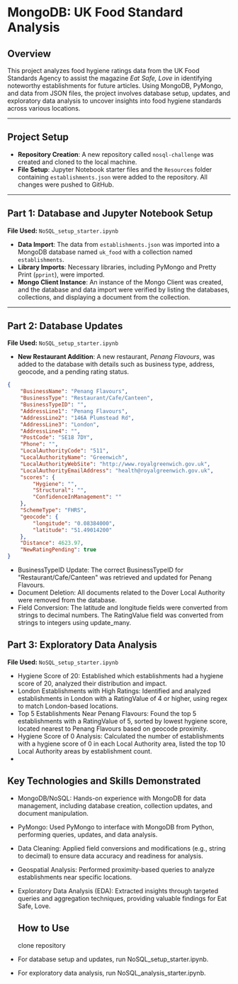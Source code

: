 # MongoDB: UK Food Standard Analysis



## Overview

This project analyzes food hygiene ratings data from the UK Food Standards Agency to assist the magazine *Eat Safe, Love* in identifying noteworthy establishments for future articles. Using MongoDB, PyMongo, and data from JSON files, the project involves database setup, updates, and exploratory data analysis to uncover insights into food hygiene standards across various locations.

---

## Project Setup

- **Repository Creation**: A new repository called `nosql-challenge` was created and cloned to the local machine.
- **File Setup**: Jupyter Notebook starter files and the `Resources` folder containing `establishments.json` were added to the repository. All changes were pushed to GitHub.

---

## Part 1: Database and Jupyter Notebook Setup

**File Used:** `NoSQL_setup_starter.ipynb`

- **Data Import**: The data from `establishments.json` was imported into a MongoDB database named `uk_food` with a collection named `establishments`.
- **Library Imports**: Necessary libraries, including PyMongo and Pretty Print (`pprint`), were imported.
- **Mongo Client Instance**: An instance of the Mongo Client was created, and the database and data import were verified by listing the databases, collections, and displaying a document from the collection.

---

## Part 2: Database Updates

**File Used:** `NoSQL_setup_starter.ipynb`

- **New Restaurant Addition**: A new restaurant, *Penang Flavours*, was added to the database with details such as business type, address, geocode, and a pending rating status.

```json
{
    "BusinessName": "Penang Flavours",
    "BusinessType": "Restaurant/Cafe/Canteen",
    "BusinessTypeID": "",
    "AddressLine1": "Penang Flavours",
    "AddressLine2": "146A Plumstead Rd",
    "AddressLine3": "London",
    "AddressLine4": "",
    "PostCode": "SE18 7DY",
    "Phone": "",
    "LocalAuthorityCode": "511",
    "LocalAuthorityName": "Greenwich",
    "LocalAuthorityWebSite": "http://www.royalgreenwich.gov.uk",
    "LocalAuthorityEmailAddress": "health@royalgreenwich.gov.uk",
    "scores": {
        "Hygiene": "",
        "Structural": "",
        "ConfidenceInManagement": ""
    },
    "SchemeType": "FHRS",
    "geocode": {
        "longitude": "0.08384000",
        "latitude": "51.49014200"
    },
    "Distance": 4623.97,
    "NewRatingPending": true
}
``` 

- BusinessTypeID Update: The correct BusinessTypeID for "Restaurant/Cafe/Canteen" was retrieved and updated for Penang Flavours.
- Document Deletion: All documents related to the Dover Local Authority were removed from the database.
- Field Conversion:
 The latitude and longitude fields were converted from strings to decimal numbers.
 The RatingValue field was converted from strings to integers using update_many.

## Part 3: Exploratory Data Analysis

**File Used:** `NoSQL_setup_starter.ipynb`

- Hygiene Score of 20: Established which establishments had a hygiene score of 20, analyzed their distribution and impact.
- London Establishments with High Ratings: Identified and analyzed establishments in London with a RatingValue of 4 or higher, using regex to match London-based locations.
- Top 5 Establishments Near Penang Flavours: Found the top 5 establishments with a RatingValue of 5, sorted by lowest hygiene score, located nearest to Penang Flavours based on geocode proximity.
- Hygiene Score of 0 Analysis: Calculated the number of establishments with a hygiene score of 0 in each Local Authority area, listed the top 10 Local Authority areas by establishment count.
- 
## Key Technologies and Skills Demonstrated
- MongoDB/NoSQL: Hands-on experience with MongoDB for data management, including database creation, collection updates, and document manipulation.
- PyMongo: Used PyMongo to interface with MongoDB from Python, performing queries, updates, and data analysis.
- Data Cleaning: Applied field conversions and modifications (e.g., string to decimal) to ensure data accuracy and readiness for analysis.
- Geospatial Analysis: Performed proximity-based queries to analyze establishments near specific locations.
- Exploratory Data Analysis (EDA): Extracted insights through targeted queries and aggregation techniques, providing valuable findings for Eat Safe, Love.

  ## How to Use
  clone repository

- For database setup and updates, run NoSQL_setup_starter.ipynb.
- For exploratory data analysis, run NoSQL_analysis_starter.ipynb.
